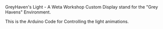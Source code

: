 GreyHaven's Light - A Weta Workshop Custom Display stand for the "Grey Havens" Environment.

This is the Arduino Code for Controlling the light animations.
